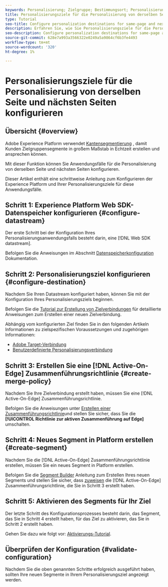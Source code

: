 ```yaml
---
keywords: Personalisierung; Zielgruppe; Bestimmungsort; Personalisierungsziele; Personalisierungsziele konfigurieren; dieselbe Seite; nächste Seite;
title: Personalisierungsziele für die Personalisierung von derselben Seite und nächsten Seiten konfigurieren
type: Tutorial
seo-title: Configure personalization destinations for same-page and next-page personalization
description: Erfahren Sie, wie Sie Personalisierungsziele für die Personalisierung der gleichen Seite und der nächsten Seite konfigurieren.
seo-description: Configure personalization destinations for same-page and next-page personalization
source-git-commit: 628e7a993a3566322e0249a5a9864cf6b3fe4493
workflow-type: tm+mt
source-wordcount: '320'
ht-degree: 1%

---
```



# Personalisierungsziele für die Personalisierung von derselben Seite und nächsten Seiten konfigurieren

## Übersicht {#overview}

Adobe Experience Platform verwendet [Kantensegmentierung](../../segmentation/ui/edge-segmentation.md) , damit Kunden Zielgruppensegmente in großem Maßstab in Echtzeit erstellen und ansprechen können.

Mit dieser Funktion können Sie Anwendungsfälle für die Personalisierung von derselben Seite und nächsten Seiten konfigurieren.

Dieser Artikel enthält eine schrittweise Anleitung zum Konfigurieren der Experience Platform und Ihrer Personalisierungsziele für diese Anwendungsfälle.

## Schritt 1: Experience Platform Web SDK-Datenspeicher konfigurieren {#configure-datastream}

Der erste Schritt bei der Konfiguration Ihres Personalisierungsanwendungsfalls besteht darin, eine [!DNL Web SDK datastream].

Befolgen Sie die Anweisungen im Abschnitt [Datenspeicherkonfiguration](../../edge/fundamentals/datastreams.md) Dokumentation.

## Schritt 2: Personalisierungsziel konfigurieren {#configure-destination}

Nachdem Sie Ihren Datastream konfiguriert haben, können Sie mit der Konfiguration Ihres Personalisierungsziels beginnen.

Befolgen Sie die [Tutorial zur Erstellung von Zielverbindungen](../ui/connect-destination.md) für detaillierte Anweisungen zum Erstellen einer neuen Zielverbindung.

Abhängig vom konfigurierten Ziel finden Sie in den folgenden Artikeln Informationen zu zielspezifischen Voraussetzungen und zugehörigen Informationen:

* [Adobe Target-Verbindung](../catalog/personalization/adobe-target-connection.md)
* [Benutzerdefinierte Personalisierungsverbindung](../catalog/personalization/custom-personalization.md)

## Schritt 3: Erstellen Sie eine [!DNL Active-On-Edge] Zusammenführungsrichtlinie {#create-merge-policy}

Nachdem Sie Ihre Zielverbindung erstellt haben, müssen Sie eine [!DNL Active-On-Edge] Zusammenführungsrichtlinie.

Befolgen Sie die Anweisungen unter [Erstellen einer Zusammenführungsrichtlinie](../../profile/merge-policies/ui-guide.md#create-a-merge-policy)und stellen Sie sicher, dass Sie die **[!UICONTROL Richtlinie zur aktiven Zusammenführung auf Edge]** umschalten.

## Schritt 4: Neues Segment in Platform erstellen {#create-segment}

Nachdem Sie die [!DNL Active-On-Edge] Zusammenführungsrichtlinie erstellen, müssen Sie ein neues Segment in Platform erstellen.

Befolgen Sie die [Segment Builder](../../segmentation/ui/segment-builder.md) Anleitung zum Erstellen Ihres neuen Segments und stellen Sie sicher, dass [zuweisen](../../segmentation/ui/segment-builder.md#merge-policies) die [!DNL Active-On-Edge] Zusammenführungsrichtlinie, die Sie in Schritt 3 erstellt haben.

## Schritt 5: Aktivieren des Segments für Ihr Ziel

Der letzte Schritt des Konfigurationsprozesses besteht darin, das Segment, das Sie in Schritt 4 erstellt haben, für das Ziel zu aktivieren, das Sie in Schritt 2 erstellt haben.

Gehen Sie dazu wie folgt vor: [Aktivierungs-Tutorial](../ui/activate-profile-request-destinations.md).

## Überprüfen der Konfiguration {#validate-configuration}

Nachdem Sie die oben genannten Schritte erfolgreich ausgeführt haben, sollten Ihre neuen Segmente in Ihrem Personalisierungsziel angezeigt werden.